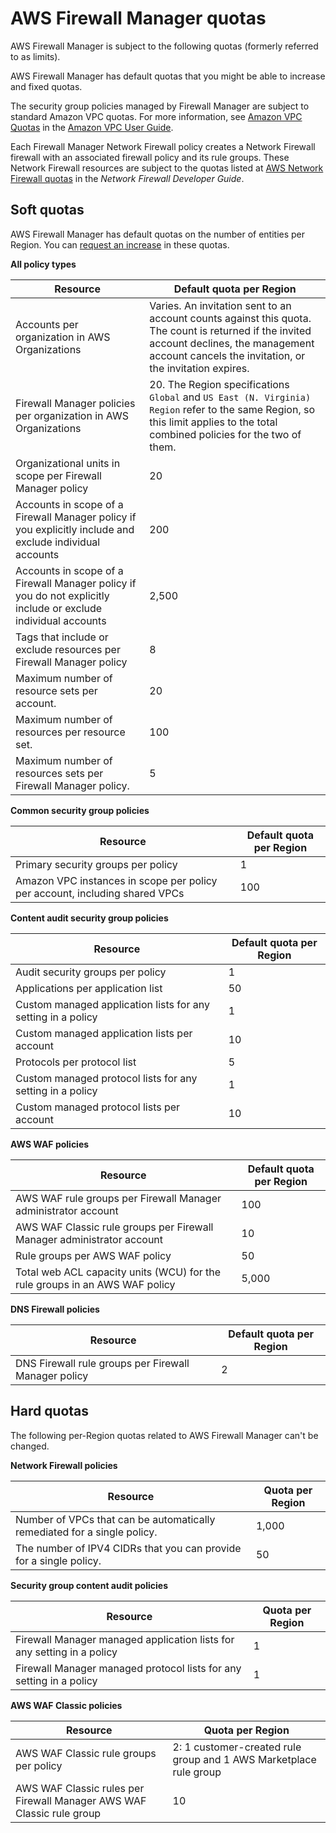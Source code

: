 # AWS Firewall Manager quotas<a name="fms-limits"></a>

AWS Firewall Manager is subject to the following quotas \(formerly referred to as limits\)\. 

AWS Firewall Manager has default quotas that you might be able to increase and fixed quotas\.

The security group policies managed by Firewall Manager are subject to standard Amazon VPC quotas\. For more information, see [Amazon VPC Quotas](https://docs.aws.amazon.com/vpc/latest/userguide/amazon-vpc-limits.html) in the [Amazon VPC User Guide](https://docs.aws.amazon.com/vpc/latest/userguide/)\. 

Each Firewall Manager Network Firewall policy creates a Network Firewall firewall with an associated firewall policy and its rule groups\. These Network Firewall resources are subject to the quotas listed at [AWS Network Firewall quotas](https://docs.aws.amazon.com/network-firewall/latest/developerguide/quotas.html) in the *Network Firewall Developer Guide*\. 

## Soft quotas<a name="fms-limits-mutable"></a>

AWS Firewall Manager has default quotas on the number of entities per Region\. You can [request an increase](https://console.aws.amazon.com/servicequotas/home/services/fms/quotas) in these quotas\.


**All policy types**  

| Resource | Default quota per Region | 
| --- | --- | 
| Accounts per organization in AWS Organizations  | Varies\. An invitation sent to an account counts against this quota\. The count is returned if the invited account declines, the management account cancels the invitation, or the invitation expires\. | 
| Firewall Manager policies per organization in AWS Organizations  | 20\. The Region specifications `Global` and `US East (N. Virginia) Region` refer to the same Region, so this limit applies to the total combined policies for the two of them\.  | 
| Organizational units in scope per Firewall Manager policy | 20  | 
| Accounts in scope of a Firewall Manager policy if you explicitly include and exclude individual accounts | 200  | 
| Accounts in scope of a Firewall Manager policy if you do not explicitly include or exclude individual accounts | 2,500  | 
|  Tags that include or exclude resources per Firewall Manager policy  | 8 | 
|  Maximum number of resource sets per account\.  | 20 | 
|  Maximum number of resources per resource set\.  | 100 | 
|  Maximum number of resources sets per Firewall Manager policy\.  | 5 | 


**Common security group policies**  

| Resource | Default quota per Region | 
| --- | --- | 
| Primary security groups per policy | 1 | 
| Amazon VPC instances in scope per policy per account, including shared VPCs | 100 | 


**Content audit security group policies**  

| Resource | Default quota per Region | 
| --- | --- | 
| Audit security groups per policy | 1 | 
| Applications per application list | 50 | 
| Custom managed application lists for any setting in a policy | 1 | 
| Custom managed application lists per account | 10 | 
| Protocols per protocol list | 5 | 
| Custom managed protocol lists for any setting in a policy | 1 | 
| Custom managed protocol lists per account | 10 | 


**AWS WAF policies**  

| Resource | Default quota per Region | 
| --- | --- | 
| AWS WAF rule groups per Firewall Manager administrator account | 100 | 
| AWS WAF Classic rule groups per Firewall Manager administrator account | 10 | 
| Rule groups per AWS WAF policy | 50 | 
| Total web ACL capacity units \(WCU\) for the rule groups in an AWS WAF policy | 5,000 | 


**DNS Firewall policies**  

| Resource | Default quota per Region | 
| --- | --- | 
| DNS Firewall rule groups per Firewall Manager policy | 2 | 

## Hard quotas<a name="fms-limits-immutable"></a>

The following per\-Region quotas related to AWS Firewall Manager can't be changed\.


**Network Firewall policies**  

| Resource | Quota per Region | 
| --- | --- | 
|  Number of VPCs that can be automatically remediated for a single policy\.  | 1,000 | 
|  The number of IPV4 CIDRs that you can provide for a single policy\.  | 50 | 


**Security group content audit policies**  

| Resource | Quota per Region | 
| --- | --- | 
| Firewall Manager managed application lists for any setting in a policy | 1 | 
| Firewall Manager managed protocol lists for any setting in a policy | 1 | 


**AWS WAF Classic policies**  

| Resource | Quota per Region | 
| --- | --- | 
| AWS WAF Classic rule groups per policy | 2: 1 customer\-created rule group and 1 AWS Marketplace rule group | 
| AWS WAF Classic rules per Firewall Manager AWS WAF Classic rule group | 10 | 